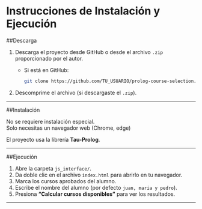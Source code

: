 # Instrucciones de Instalación y Ejecución

##Descarga

1. Descarga el proyecto desde GitHub o desde el archivo `.zip` proporcionado por el autor.
   - Si está en GitHub:
     ```bash
     git clone https://github.com/TU_USUARIO/prolog-course-selection.git
     ```

2. Descomprime el archivo (si descargaste el `.zip`).

---

##Instalación

No se requiere instalación especial.  
Solo necesitas un navegador web (Chrome, edge)

El proyecto usa la librería **Tau-Prolog**.

---

##Ejecución

1. Abre la carpeta `js_interface/`.
2. Da doble clic en el archivo `index.html` para abrirlo en tu navegador.
3. Marca los cursos aprobados del alumno.
4. Escribe el nombre del alumno (por defecto `juan, maria y pedro`).
5. Presiona **“Calcular cursos disponibles”** para ver los resultados.

---


